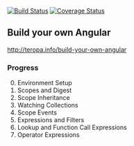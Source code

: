 [![Build Status](https://travis-ci.org/stonelasley/build-your-own-angular.svg)](https://travis-ci.org/stonelasley/build-your-own-angular)  [![Coverage Status](https://coveralls.io/repos/stonelasley/build-your-own-angular/badge.svg?branch=master&service=github)](https://coveralls.io/github/stonelasley/build-your-own-angular?branch=master)
## Build your own Angular

http://teropa.info/build-your-own-angular

### Progress

0. Environment Setup
1. Scopes and Digest
2. Scope Inheritance
3. Watching Collections
4. Scope Events
5. Expressions and Filters
6. Lookup and Function Call Expressions
7. Operator Expressions